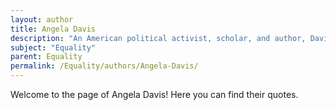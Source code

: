 ```yaml
---
layout: author
title: Angela Davis
description: "An American political activist, scholar, and author, Davis has been a prominent figure in the fight for civil rights and gender equality."
subject: "Equality"
parent: Equality
permalink: /Equality/authors/Angela-Davis/
---
```


Welcome to the page of Angela Davis! Here you can find their quotes.
